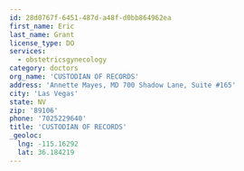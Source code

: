```yaml
---
id: 28d0767f-6451-487d-a48f-d0bb864962ea
first_name: Eric
last_name: Grant
license_type: DO
services:
  - obstetricsgynecology
category: doctors
org_name: 'CUSTODIAN OF RECORDS'
address: 'Annette Mayes, MD 700 Shadow Lane, Suite #165'
city: 'Las Vegas'
state: NV
zip: '89106'
phone: '7025229640'
title: 'CUSTODIAN OF RECORDS'
_geoloc:
  lng: -115.16292
  lat: 36.184219
---
```

